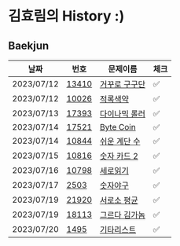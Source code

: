 # 김효림의 History :)

## Baekjun

| 날짜         | 번호                                             | 문제이름                                               | 체크  |
|------------|------------------------------------------------|----------------------------------------------------|-----|
| 2023/07/12 | [13410](https://www.acmicpc.net/problem/13410) | [거꾸로 구구단](https://www.acmicpc.net/problem/13410)   | ✅   |
| 2023/07/12 | [10026](https://www.acmicpc.net/problem/10026) | [적록색약](https://www.acmicpc.net/problem/10026)      | ✅   |
| 2023/07/13 | [17393](https://www.acmicpc.net/problem/17393) | [다이나믹 롤러](https://www.acmicpc.net/problem/17393)   | ✅   |
| 2023/07/14 | [17521](https://www.acmicpc.net/problem/17521) | [Byte Coin](https://www.acmicpc.net/problem/17521) | ✅   |
| 2023/07/14 | [10844](https://www.acmicpc.net/problem/10844) | [쉬운 계단 수](https://www.acmicpc.net/problem/10844)   | ✅   |
| 2023/07/15 | [10816](https://www.acmicpc.net/problem/10816) | [숫자 카드 2](https://www.acmicpc.net/problem/10816)   | ✅   |
| 2023/07/16 | [10798](https://www.acmicpc.net/problem/10798) | [세로읽기](https://www.acmicpc.net/problem/10798)      | ✅   |
| 2023/07/17 | [2503](https://www.acmicpc.net/problem/2503)   | [숫자야구](https://www.acmicpc.net/problem/2503)       | ✅   |
| 2023/07/19 | [21920](https://www.acmicpc.net/problem/21920) | [서로소 평균](https://www.acmicpc.net/problem/21920)    | ✅   |
| 2023/07/19 | [18113](https://www.acmicpc.net/problem/18113) | [그르다 김가놈](https://www.acmicpc.net/problem/18113)   | ✅   |
| 2023/07/20 | [1495](https://www.acmicpc.net/problem/1495) | [기타리스트](https://www.acmicpc.net/problem/1495) | ✅ | 